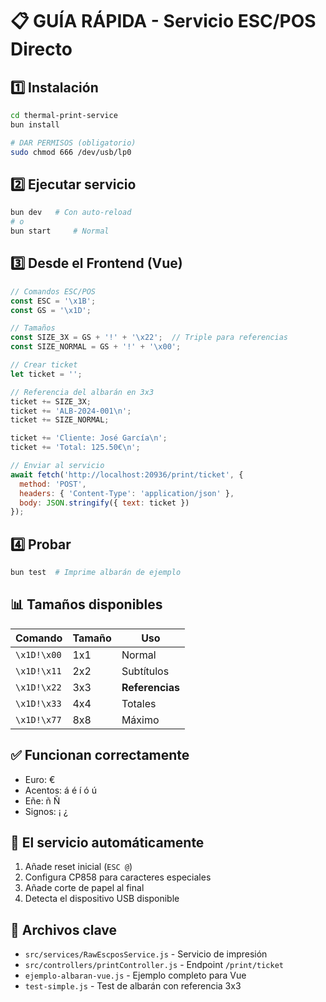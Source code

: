 # 📋 GUÍA RÁPIDA - Servicio ESC/POS Directo

## 1️⃣ Instalación

```bash
cd thermal-print-service
bun install

# DAR PERMISOS (obligatorio)
sudo chmod 666 /dev/usb/lp0
```

## 2️⃣ Ejecutar servicio

```bash
bun dev   # Con auto-reload
# o
bun start     # Normal
```

## 3️⃣ Desde el Frontend (Vue)

```javascript
// Comandos ESC/POS
const ESC = '\x1B';
const GS = '\x1D';

// Tamaños
const SIZE_3X = GS + '!' + '\x22';  // Triple para referencias
const SIZE_NORMAL = GS + '!' + '\x00';

// Crear ticket
let ticket = '';

// Referencia del albarán en 3x3
ticket += SIZE_3X;
ticket += 'ALB-2024-001\n';
ticket += SIZE_NORMAL;

ticket += 'Cliente: José García\n';
ticket += 'Total: 125.50€\n';

// Enviar al servicio
await fetch('http://localhost:20936/print/ticket', {
  method: 'POST',
  headers: { 'Content-Type': 'application/json' },
  body: JSON.stringify({ text: ticket })
});
```

## 4️⃣ Probar

```bash
bun test  # Imprime albarán de ejemplo
```

## 📊 Tamaños disponibles

| Comando | Tamaño | Uso |
|---------|--------|-----|
| `\x1D!\x00` | 1x1 | Normal |
| `\x1D!\x11` | 2x2 | Subtítulos |
| `\x1D!\x22` | 3x3 | **Referencias** |
| `\x1D!\x33` | 4x4 | Totales |
| `\x1D!\x77` | 8x8 | Máximo |

## ✅ Funcionan correctamente

- Euro: €
- Acentos: á é í ó ú
- Eñe: ñ Ñ
- Signos: ¡ ¿

## 🔧 El servicio automáticamente

1. Añade reset inicial (`ESC @`)
2. Configura CP858 para caracteres especiales
3. Añade corte de papel al final
4. Detecta el dispositivo USB disponible

## 📁 Archivos clave

- `src/services/RawEscposService.js` - Servicio de impresión
- `src/controllers/printController.js` - Endpoint `/print/ticket`
- `ejemplo-albaran-vue.js` - Ejemplo completo para Vue
- `test-simple.js` - Test de albarán con referencia 3x3